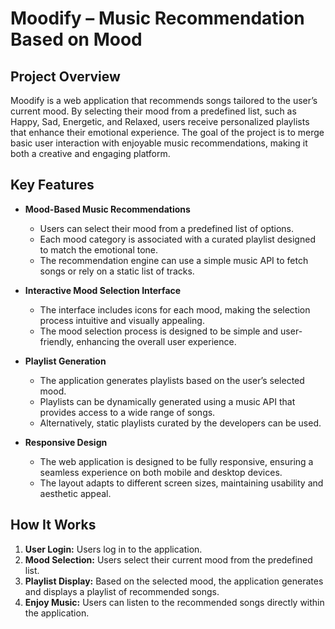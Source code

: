 # Moodify – Music Recommendation Based on Mood

## Project Overview

Moodify is a web application that recommends songs tailored to the user’s current mood. By selecting their mood from a predefined list, such as Happy, Sad, Energetic, and Relaxed, users receive personalized playlists that enhance their emotional experience. The goal of the project is to merge basic user interaction with enjoyable music recommendations, making it both a creative and engaging platform.

## Key Features

- **Mood-Based Music Recommendations**

  - Users can select their mood from a predefined list of options.
  - Each mood category is associated with a curated playlist designed to match the emotional tone.
  - The recommendation engine can use a simple music API to fetch songs or rely on a static list of tracks.

- **Interactive Mood Selection Interface**

  - The interface includes icons for each mood, making the selection process intuitive and visually appealing.
  - The mood selection process is designed to be simple and user-friendly, enhancing the overall user experience.

- **Playlist Generation**

  - The application generates playlists based on the user’s selected mood.
  - Playlists can be dynamically generated using a music API that provides access to a wide range of songs.
  - Alternatively, static playlists curated by the developers can be used.

- **Responsive Design**
  - The web application is designed to be fully responsive, ensuring a seamless experience on both mobile and desktop devices.
  - The layout adapts to different screen sizes, maintaining usability and aesthetic appeal.

## How It Works

1. **User Login:** Users log in to the application.
2. **Mood Selection:** Users select their current mood from the predefined list.
3. **Playlist Display:** Based on the selected mood, the application generates and displays a playlist of recommended songs.
4. **Enjoy Music:** Users can listen to the recommended songs directly within the application.
